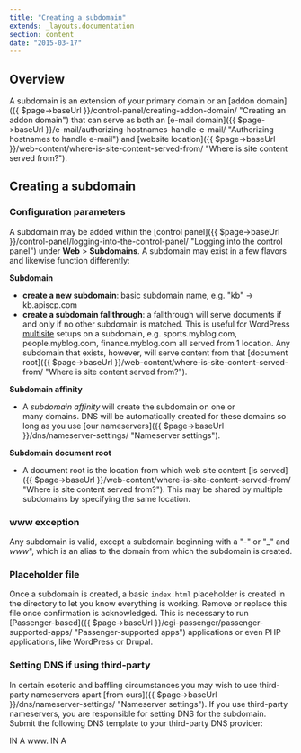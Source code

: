 ```yaml
---
title: "Creating a subdomain"
extends: _layouts.documentation
section: content
date: "2015-03-17"
---
```


## Overview

A subdomain is an extension of your primary domain or an [addon domain]({{ $page->baseUrl }}/control-panel/creating-addon-domain/ "Creating an addon domain") that can serve as both an [e-mail domain]({{ $page->baseUrl }}/e-mail/authorizing-hostnames-handle-e-mail/ "Authorizing hostnames to handle e-mail") and [website location]({{ $page->baseUrl }}/web-content/where-is-site-content-served-from/ "Where is site content served from?").

## Creating a subdomain

### Configuration parameters

A subdomain may be added within the [control panel]({{ $page->baseUrl }}/control-panel/logging-into-the-control-panel/ "Logging into the control panel") under **Web** > **Subdomains**. A subdomain may exist in a few flavors and likewise function differently:

**Subdomain**

- **create a new subdomain**: basic subdomain name, e.g. "kb" -> kb.apiscp.com
- **create a subdomain fallthrough**: a fallthrough will serve documents if and only if no other subdomain is matched. This is useful for WordPress [multisite](http://codex.wordpress.org/Create_A_Network) setups on a subdomain, e.g. sports.myblog.com, people.myblog.com, finance.myblog.com all served from 1 location. Any subdomain that exists, however, will serve content from that [document root]({{ $page->baseUrl }}/web-content/where-is-site-content-served-from/ "Where is site content served from?").

**Subdomain affinity**

- A _subdomain affinity_ will create the subdomain on one or many domains. DNS will be automatically created for these domains so long as you use [our nameservers]({{ $page->baseUrl }}/dns/nameserver-settings/ "Nameserver settings").

**Subdomain document root**

- A document root is the location from which web site content [is served]({{ $page->baseUrl }}/web-content/where-is-site-content-served-from/ "Where is site content served from?"). This may be shared by multiple subdomains by specifying the same location.

### www exception

Any subdomain is valid, except a subdomain beginning with a "-" or "\_" and _www_", which is an alias to the domain from which the subdomain is created.

### Placeholder file

Once a subdomain is created, a basic `index.html` placeholder is created in the directory to let you know everything is working. Remove or replace this file once confirmation is acknowledged. This is necessary to run [Passenger-based]({{ $page->baseUrl }}/cgi-passenger/passenger-supported-apps/ "Passenger-supported apps") applications or even PHP applications, like WordPress or Drupal.

### Setting DNS if using third-party

In certain esoteric and baffling circumstances you may wish to use third-party nameservers apart [from ours]({{ $page->baseUrl }}/dns/nameserver-settings/ "Nameserver settings"). If you use third-party nameservers, you are responsible for setting DNS for the subdomain. Submit the following DNS template to your third-party DNS provider:

<subdomain>     IN A <IP address>
www.<subdomain> IN A <IP address>

